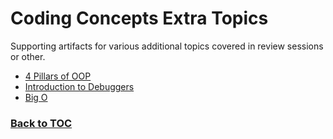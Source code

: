# Coding Concepts Extra Topics
Supporting artifacts for various additional topics covered in review sessions or other.

- [4 Pillars of OOP](https://github.com/Kevin-CodeCrew/coding_concepts_extra_topics/blob/main/oopfourpillars.md)
- [Introduction to Debuggers](https://github.com/Kevin-CodeCrew/coding_concepts_extra_topics/blob/main/debugger.md)
- [Big O](https://github.com/Kevin-CodeCrew/coding_concepts_extra_topics/blob/main/bigo.md)

### [Back to TOC](https://github.com/Kevin-CodeCrew/coding_concepts_sprints/blob/master/README.md)
